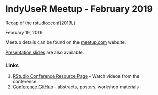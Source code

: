 # IndyUseR Meetup - February 2019

Recap of the [rstudio::conf(2019L)](https://resources.rstudio.com/rstudio-conf-2019)

February 19, 2019

Meetup details can be found on the [meetup.com](https://www.meetup.com/Indy-useR-Group/events/sjmfklyzdbzb/) website.

[Presentation slides](https://docs.google.com/presentation/d/1APVcDDtulxCb34fe2fueyOxVx-Kg95xznyePpr_FFUo/edit?usp=sharing) are also available.

### Links

1. [RStudio Conference Resource Page](https://resources.rstudio.com/rstudio-conf-2019) - Watch videos from the conference.
2. [Conference GitHub](https://github.com/rstudio/rstudio-conf/tree/master/2019) - abstracts, posters, workshop materials
